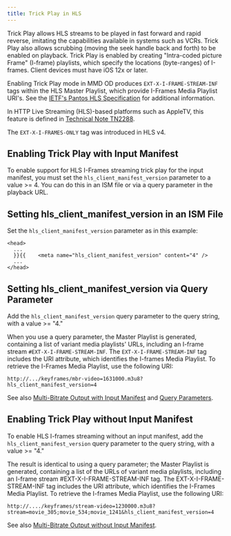 ```yaml
---
title: Trick Play in HLS
---
```

Trick Play allows HLS streams to be played in fast forward and rapid reverse, imitating the capabilities available in systems such as VCRs. Trick Play also allows scrubbing (moving the seek handle back and forth) to be enabled on playback. Trick Play is enabled by creating "Intra-coded picture Frame" (I-frame) playlists, which specify the locations (byte-ranges) of I-frames. Client devices must have iOS 12x or later.

Enabling Trick Play mode in MMD OD produces `EXT-X-I-FRAME-STREAM-INF` tags within the HLS Master Playlist, which provide I-Frames Media Playlist URI's. See the [IETF's Pantos HLS Specification](https://tools.ietf.org/html/draft-pantos-http-live-streaming-17#page-25) for additional information.

In HTTP Live Streaming (HLS)-based platforms such as AppleTV, this feature is defined in [Technical Note TN2288](https://developer.apple.com/library/content/technotes/tn2288/_index.html).

The `EXT-X-I-FRAMES-ONLY` tag was introduced in HLS v4.

## Enabling Trick Play with Input Manifest
To enable support for HLS I-Frames streaming trick play for the input manifest, you must set the `hls_client_manifest_version` parameter to a value >= 4. You can do this in an ISM file or via a query parameter in the playback URL.

## Setting hls_client_manifest_version in an ISM File
Set the `hls_client_manifest_version` parameter as in this example:

```
<head>
  ...
  }}{{    <meta name="hls_client_manifest_version" content="4" />
  ...
</head>
```

## Setting hls_client_manifest_version via Query Parameter
Add the `hls_client_manifest_version` query parameter to the query string, with a value >= "4."

When you use a query parameter, the Master Playlist is generated, containing a list of variant media playlists' URLs, including an I-frame stream `#EXT-X-I-FRAME-STREAM-INF`. The `EXT-X-I-FRAME-STREAM-INF` tag includes the URI attribute, which identifies the I-frames Media Playlist. To retrieve the I-Frames Media Playlist, use the following URI:

`http://.../keyframes/mbr-video=1631000.m3u8?hls_client_manifest_version=4`

See also [Multi-Bitrate Output with Input Manifest](/delivery/video/mmd_on_demand/multi_bitrate_output_with_input_manifest) and [Query Parameters](/delivery/video/mmd_on_demand/query_parameters).

## Enabling Trick Play without Input Manifest

To enable HLS I-frames streaming without an input manifest, add the `hls_client_manifest_version` query parameter to the query string, with a value >= "4."

The result is identical to using a query parameter; the Master Playlist is generated, containing a list of the URLs of variant media playlists, including an I-frame stream #EXT-X-I-FRAME-STREAM-INF tag. The EXT-X-I-FRAME-STREAM-INF tag includes the URI attribute, which identifies the I-Frames Media Playlist. To retrieve the I-frames Media Playlist, use the following URI:

`http://..../keyframes/stream-video=1230000.m3u8?stream=movie_305;movie_534;movie_1241&hls_client_manifest_version=4`

See also [Multi-Bitrate Output without Input Manifest](/delivery/video/mmd_on_demand/multi_bitrate_output_without_input_manifest).
